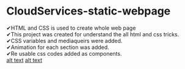 # CloudServices-static-webpage<br />
✔HTML and CSS is used to create whole web page<br />
✔This project was created for understand the all html and css tricks.<br />
✔CSS variables and mediaqueirs were added.<br />
✔Animation for each section was added.<br />
✔Re usable css codes added as components.<br />
[alt text](https://drive.google.com/file/d/1jU9E0bOC0WXpzYQrWIYyvZwvDdS0eeZm/view?usp=sharing)
[alt text](https://drive.google.com/file/d/1jU9E0bOC0WXpzYQrWIYyvZwvDdS0eeZm/view?usp=sharing)

